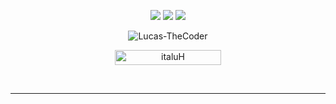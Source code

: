 <p align="center">
  <img src="https://img.shields.io/badge/-JavaScript-black?style=flat-square&logo=javascript" />
  <img src="https://img.shields.io/badge/-Node.js-black?style=flat-square&logo=Node.js" />
  <img src="https://img.shields.io/badge/-GitHub-black?style=flat-square&logo=github" /> <br>
</p>

<p align="center" ><img alt="Lucas-TheCoder" src="https://raw.githubusercontent.com/MicaelliMedeiros/micaellimedeiros/master/image/computer-illustration.png"></p>

<p align="center"> <a href="Manish"><img width="170px" height="24" src="https://komarev.com/ghpvc/?username=italuH&label=Visitantes&color=green&style=flat-square" alt="italuH" /></a> </p><br> 
    
___

    
